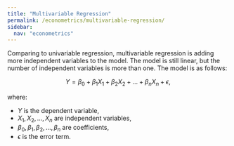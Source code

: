 ```yaml
---
title: "Multivariable Regression"
permalink: /econometrics/multivariable-regression/
sidebar:
  nav: "econometrics"
---
```


Comparing to univariable regression, multivariable regression is adding more independent variables to the model. The model is still linear, but the number of independent variables is more than one. The model is as follows:

$$
Y = \beta_0 + \beta_1X_1 + \beta_2X_2 + \ldots + \beta_nX_n + \epsilon,
$$

where:
- $Y$ is the dependent variable,
- $X_1, X_2, \ldots, X_n$ are independent variables,
- $\beta_0, \beta_1, \beta_2, \ldots, \beta_n$ are coefficients,
- $\epsilon$ is the error term.


